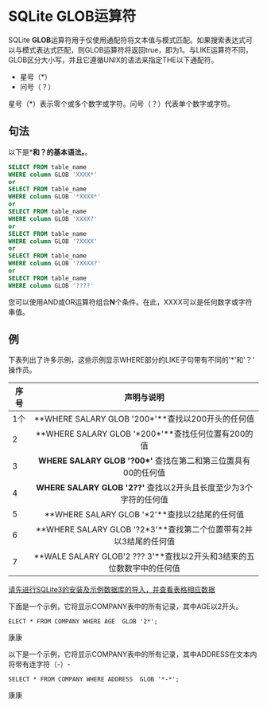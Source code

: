 # SQLite GLOB运算符

SQLite **GLOB**运算符用于仅使用通配符将文本值与模式匹配。如果搜索表达式可以与模式表达式匹配，则GLOB运算符将返回true，即为1。与LIKE运算符不同，GLOB区分大小写，并且它遵循UNIX的语法来指定THE以下通配符。

- 星号（*）
- 问号（？）

星号（*）表示零个或多个数字或字符。问号（？）代表单个数字或字符。

## 句法

以下是*****和**？**的基本语法**。**。

```sql
SELECT FROM table_name
WHERE column GLOB 'XXXX*'
or 
SELECT FROM table_name
WHERE column GLOB '*XXXX*'
or
SELECT FROM table_name
WHERE column GLOB 'XXXX?'
or
SELECT FROM table_name
WHERE column GLOB '?XXXX'
or
SELECT FROM table_name
WHERE column GLOB '?XXXX?'
or
SELECT FROM table_name
WHERE column GLOB '????'
```

您可以使用AND或OR运算符组合**N**个条件。在此，XXXX可以是任何数字或字符串值。

## 例

下表列出了许多示例，这些示例显示WHERE部分的LIKE子句带有不同的'*'和'？' 操作员。

| 序号 |                          声明与说明                          |
| ---- | :----------------------------------------------------------: |
| 1个  |      **WHERE SALARY GLOB '200\*'**查找以200开头的任何值      |
| 2    |     **WHERE SALARY GLOB '\*200\*'**查找任何位置有200的值     |
| 3    | **WHERE SALARY GLOB '?00\*'** 查找在第二和第三位置具有00的任何值 |
| 4    | **WHERE SALARY GLOB '2??'** 查找以2开头且长度至少为3个字符的任何值 |
| 5    |        **WHERE SALARY GLOB '\*2'**查找以2结尾的任何值        |
| 6    | **WHERE SALARY GLOB '?2\*3'**查找第二个位置带有2并以3结尾的任何值 |
| 7    | **WALE SALARY GLOB'2 ??? 3'**查找以2开头和3结束的五位数数字中的任何值 |

[请先进行SQLite3的安装及示例数据库的导入，并查看表格相应数据](/sqlite/setup.html)

下面是一个示例，它将显示COMPANY表中的所有记录，其中AGE以2开头。

```
ELECT * FROM COMPANY WHERE AGE  GLOB '2*';
```

康康

以下是一个示例，它将显示COMPANY表中的所有记录，其中ADDRESS在文本内将带有连字符（-）-

```
SELECT * FROM COMPANY WHERE ADDRESS  GLOB '*-*';
```

康康

